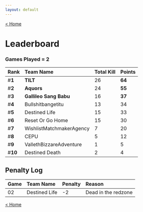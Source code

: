 ```yaml
---
layout: default
---
```


[< Home](https://kanziebub.github.io/SurvivalProtocol/)

# **Leaderboard**

### Games Played = 2

|  Rank  | Team Name             | Total Kill | **Points** |
|:-------|:----------------------|:-----------|:-----------|
| #**1** | **TILT** | 26 | **64** | 
| #**2** | **Aquors** | 24 | **55** | 
| #**3** | **Gallileo Sang Babu** | 16 | **37** | 
| #**4** | Bullshitbangetitu | 13 | 34 | 
| #**5** | Destined Life | 15 | 33 | 
| #**6** | Reset Or Go Home | 15 | 30 | 
| #**7** | WishlistMatchmakerAgency | 7 | 20 | 
| #**8** | CEPU | 5 | 12 | 
| #**9** | VallethBizzareAdventure | 1 | 5 | 
| #**10** | Destined Death | 2 | 4 | 

## Penalty Log

|  Game  |  Team Name  | Penalty | Reason                |
|:-------|:------------|:--------|:----------------------|
|   02   |Destined Life|   -2    |  Dead in the redzone  |
    
[< Home](https://kanziebub.github.io/SurvivalProtocol/)
    